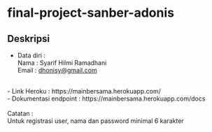 # final-project-sanber-adonis
## Deskripsi

- Data diri :<br>
  Nama : Syarif Hilmi Ramadhani<br>
  Email : dhonisy@gmail.com<br>
<br>
- Link Heroku : https://mainbersama.herokuapp.com/<br>
- Dokumentasi endpoint : https://mainbersama.herokuapp.com/docs<br>
<br>
Catatan :<br>
Untuk registrasi user, nama dan password minimal 6 karakter

  
  
